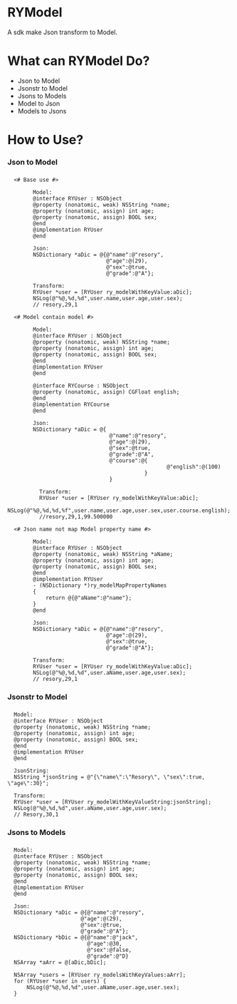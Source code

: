 RYModel
==============
A sdk make Json transform to Model.

What can RYModel Do?
==============
* Json to Model
* Jsonstr to Model
* Jsons to Models
* Model to Json
* Models to Jsons

How to Use?
==============
### Json to Model
### 
      <# Base use #>
      
            Model:
            @interface RYUser : NSObject
            @property (nonatomic, weak) NSString *name;
            @property (nonatomic, assign) int age;
            @property (nonatomic, assign) BOOL sex;
            @end 
            @implementation RYUser 
            @end

            Json:
            NSDictionary *aDic = @{@"name":@"resory",
                                   @"age":@(29),
                                   @"sex":@true,
                                   @"grade":@"A"};

            Transform: 
            RYUser *user = [RYUser ry_modelWithKeyValue:aDic];
            NSLog(@"%@,%d,%d",user.name,user.age,user.sex);
            // resory,29,1
      
      <# Model contain model #>
      
            Model:
            @interface RYUser : NSObject
            @property (nonatomic, weak) NSString *name;
            @property (nonatomic, assign) int age;
            @property (nonatomic, assign) BOOL sex;
            @end
            @implementation RYUser 
            @end
            
            @interface RYCourse : NSObject
            @property (nonatomic, assign) CGFloat english;
            @end
            @implementation RYCourse
            @end

            Json:
            NSDictionary *aDic = @{
                                    @"name":@"resory",
                                    @"age":@(29),
                                    @"sex":@true,
                                    @"grade":@"A",
                                    @"course":@{
                                                      @"english":@(100)
                                               }
                                    }

              Transform: 
              RYUser *user = [RYUser ry_modelWithKeyValue:aDic];
              NSLog(@"%@,%d,%d,%f",user.name,user.age,user.sex,user.course.english);
              //resory,29,1,99.500000   
              
      <# Json name not map Model property name #>
            
            Model:
            @interface RYUser : NSObject
            @property (nonatomic, weak) NSString *aName;
            @property (nonatomic, assign) int age;
            @property (nonatomic, assign) BOOL sex;
            @end
            @implementation RYUser
            - (NSDictionary *)ry_modelMapPropertyNames
            {
                return @{@"aName":@"name"};
            }
            @end
            
            Json:
            NSDictionary *aDic = @{@"name":@"resory",
                                   @"age":@(29),
                                   @"sex":@true,
                                   @"grade":@"A"};
            
            Transform: 
            RYUser *user = [RYUser ry_modelWithKeyValue:aDic];
            NSLog(@"%@,%d,%d",user.aName,user.age,user.sex);
            // resory,29,1

### Jsonstr to Model
###
      Model:
      @interface RYUser : NSObject
      @property (nonatomic, weak) NSString *name;
      @property (nonatomic, assign) int age;
      @property (nonatomic, assign) BOOL sex;
      @end 
      @implementation RYUser 
      @end
      
      JsonString:
      NSString *jsonString = @"{\"name\":\"Resory\", \"sex\":true, \"age\":30}";
      
      Transform:
      RYUser *user = [RYUser ry_modelWithKeyValueString:jsonString];
      NSLog(@"%@,%d,%d",user.aName,user.age,user.sex);
      // Resory,30,1
      
### Jsons to Models
###
      Model:
      @interface RYUser : NSObject
      @property (nonatomic, weak) NSString *name;
      @property (nonatomic, assign) int age;
      @property (nonatomic, assign) BOOL sex;
      @end 
      @implementation RYUser 
      @end
      
      Json:
      NSDictionary *aDic = @{@"name":@"resory",
                           @"age":@(29),
                           @"sex":@true,
                           @"grade":@"A"};
      NSDictionary *bDic = @{@"name":@"jack",
                             @"age":@30,
                             @"sex":@false,
                             @"grade":@"D}
      NSArray *aArr = @[aDic,bDic];
      
      NSArray *users = [RYUser ry_modelsWithKeyValues:aArr];
      for (RYUser *user in users) {
          NSLog(@"%@,%d,%d",user.aName,user.age,user.sex);
      }

